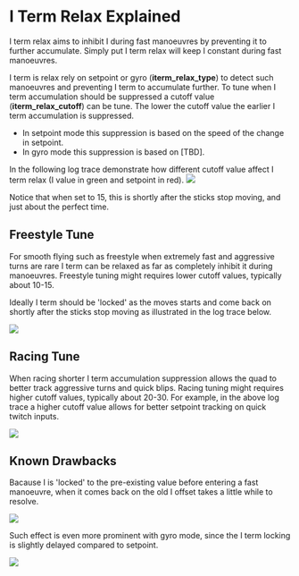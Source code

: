 # I Term Relax Explained

I term relax aims to inhibit I during fast manoeuvres by preventing it to further accumulate. Simply put I term relax will keep I constant during fast manoeuvres. 

I term is relax rely on setpoint or gyro (**iterm_relax_type**) to detect such manoeuvres and preventing I term to accumulate further.
To tune when I term accumulation should be suppressed a cutoff value (**iterm_relax_cutoff**) can be tune.
The lower the cutoff value the earlier I term accumulation is suppressed.  

* In setpoint mode this suppression is based on the speed of the change in setpoint.
* In gyro mode this suppression is based on [TBD].

In the following log trace demonstrate how different cutoff value affect I term relax (I value in green and setpoint in red). 
![](https://user-images.githubusercontent.com/2025999/75109976-9a8f8900-5628-11ea-840c-eef16cfac4d4.png)

Notice that when set to 15, this is shortly after the sticks stop moving, and just about the perfect time.


## Freestyle Tune
For smooth flying such as freestyle when extremely fast and aggressive turns are rare I term can be relaxed as far as completely inhibit it during manoeuvres. Freestyle tuning might requires lower cutoff values, typically about 10-15. 

Ideally I term should be 'locked' as the moves starts and come back on shortly after the sticks stop moving as illustrated in the log trace below.

![](https://user-images.githubusercontent.com/2025999/75110071-ae87ba80-5629-11ea-8644-58072c21fa2d.jpg)

## Racing Tune
When racing shorter I term accumulation suppression allows the quad to better track aggressive turns and quick blips. Racing tuning might requires higher cutoff values, typically about 20-30. 
For example, in the above log trace a higher cutoff value allows for better setpoint tracking on quick twitch inputs.

![](https://user-images.githubusercontent.com/2025999/75110143-98c6c500-562a-11ea-980f-2753421dd824.jpg)




## Known Drawbacks

Bacause I is 'locked' to the pre-existing value before entering a fast manoeuvre, when it comes back on the old I offset takes a little while to resolve.

![](https://user-images.githubusercontent.com/2025999/75109721-61eeb000-5626-11ea-81ef-75bee6628d59.jpg)

Such effect is even more prominent with gyro mode, since the I term locking is slightly delayed compared to setpoint.

![](https://user-images.githubusercontent.com/2025999/75109705-25bb4f80-5626-11ea-925f-ad0f5fd54eb8.jpg)









